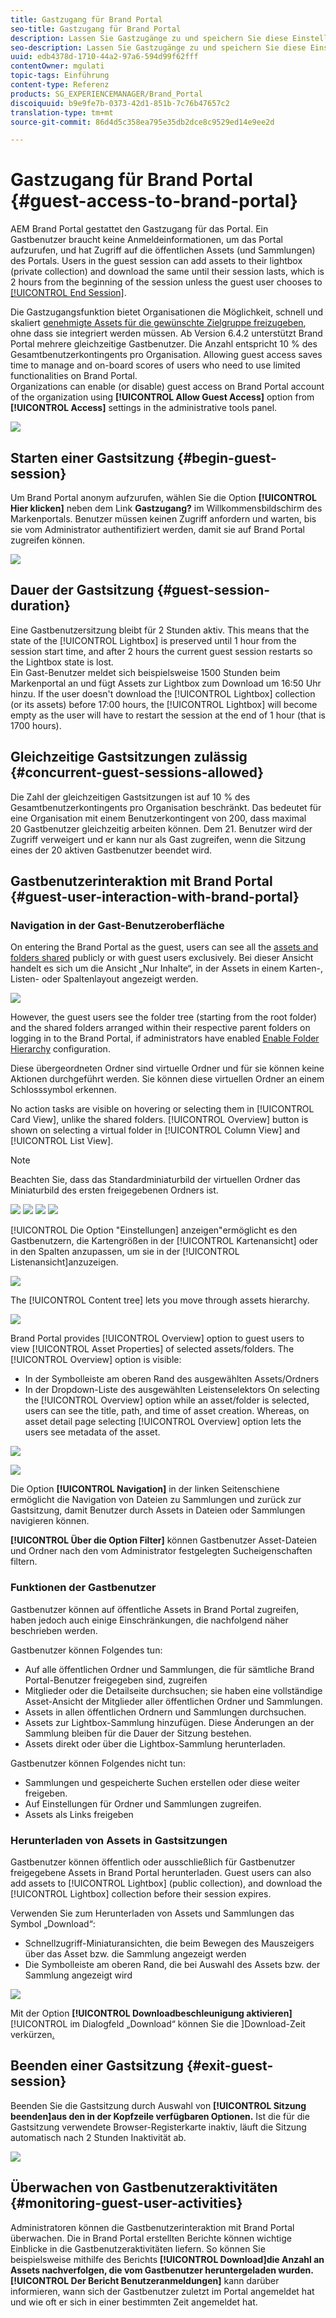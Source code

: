 ```yaml
---
title: Gastzugang für Brand Portal
seo-title: Gastzugang für Brand Portal
description: Lassen Sie Gastzugänge zu und speichern Sie diese Einstellung, um zahlreiche Benutzer zu integrieren, die nicht authentifiziert werden müssen.
seo-description: Lassen Sie Gastzugänge zu und speichern Sie diese Einstellung, um zahlreiche Benutzer zu integrieren, die nicht authentifiziert werden müssen.
uuid: edb4378d-1710-44a2-97a6-594d99f62fff
contentOwner: mgulati
topic-tags: Einführung
content-type: Referenz
products: SG_EXPERIENCEMANAGER/Brand_Portal
discoiquuid: b9e9fe7b-0373-42d1-851b-7c76b47657c2
translation-type: tm+mt
source-git-commit: 86d4d5c358ea795e35db2dce8c9529ed14e9ee2d

---
```



# Gastzugang für Brand Portal {#guest-access-to-brand-portal}

AEM Brand Portal gestattet den Gastzugang für das Portal. Ein Gastbenutzer braucht keine Anmeldeinformationen, um das Portal aufzurufen, und hat Zugriff auf die öffentlichen Assets (und Sammlungen) des Portals. Users in the guest session can add assets to their lightbox (private collection) and download the same until their session lasts, which is 2 hours from the beginning of the session unless the guest user chooses to [[!UICONTROL End Session]](#exit-guest-session).

Die Gastzugangsfunktion bietet Organisationen die Möglichkeit, schnell und skaliert [genehmigte Assets für die gewünschte Zielgruppe freizugeben](../using/brand-portal-sharing-folders.md#how-to-share-folders), ohne dass sie integriert werden müssen. Ab Version 6.4.2 unterstützt Brand Portal mehrere gleichzeitige Gastbenutzer. Die Anzahl entspricht 10 % des Gesamtbenutzerkontingents pro Organisation. Allowing guest access saves time to manage and on-board scores of users who need to use limited functionalities on Brand Portal.\
Organizations can enable (or disable) guest access on Brand Portal account of the organization using **[!UICONTROL Allow Guest Access]** option from **[!UICONTROL Access]** settings in the administrative tools panel.

<!--
Comment Type: annotation
Last Modified By: mgulati
Last Modified Date: 2018-08-17T10:42:59.879-0400
Removed the first para: "AEM Assets Brand Portal allows public users to enter the portal anonymously and have restricted access to the allowed public resources as guests. Organization users with guest role need not seek access and authentication from administrators."
-->

![](assets/enable-guest-access.png)

## Starten einer Gastsitzung {#begin-guest-session}

Um Brand Portal anonym aufzurufen, wählen Sie die Option **[!UICONTROL Hier klicken]** neben dem Link **Gastzugang?** im Willkommensbildschirm des Markenportals. Benutzer müssen keinen Zugriff anfordern und warten, bis sie vom Administrator authentifiziert werden, damit sie auf Brand Portal zugreifen können.

![](assets/bp-login-screen.png)

## Dauer der Gastsitzung {#guest-session-duration}

Eine Gastbenutzersitzung bleibt für 2 Stunden aktiv. This means that the state of the [!UICONTROL Lightbox] is preserved until 1 hour from the session start time, and after 2 hours the current guest session restarts so the Lightbox state is lost.\
Ein Gast-Benutzer meldet sich beispielsweise 1500 Stunden beim Markenportal an und fügt Assets zur Lightbox zum Download um 16:50 Uhr hinzu. If the user doesn't download the [!UICONTROL Lightbox] collection (or its assets) before 17:00 hours, the [!UICONTROL Lightbox] will become empty as the user will have to restart the session at the end of 1 hour (that is 1700 hours).

## Gleichzeitige Gastsitzungen zulässig {#concurrent-guest-sessions-allowed}

Die Zahl der gleichzeitigen Gastsitzungen ist auf 10 % des Gesamtbenutzerkontingents pro Organisation beschränkt. Das bedeutet für eine Organisation mit einem Benutzerkontingent von 200, dass maximal 20 Gastbenutzer gleichzeitig arbeiten können. Dem 21. Benutzer wird der Zugriff verweigert und er kann nur als Gast zugreifen, wenn die Sitzung eines der 20 aktiven Gastbenutzer beendet wird.

## Gastbenutzerinteraktion mit Brand Portal {#guest-user-interaction-with-brand-portal}

### Navigation in der Gast-Benutzeroberfläche

On entering the Brand Portal as the guest, users can see all the [assets and folders shared](../using/brand-portal-sharing-folders.md#sharefolders) publicly or with guest users exclusively. Bei dieser Ansicht handelt es sich um die Ansicht „Nur Inhalte“, in der Assets in einem Karten-, Listen- oder Spaltenlayout angezeigt werden.

![](assets/disabled-folder-hierarchy1.png)

However, the guest users see the folder tree (starting from the root folder) and the shared folders arranged within their respective parent folders on logging in to the Brand Portal, if administrators have enabled [Enable Folder Hierarchy](../using/brand-portal-general-configuration.md#main-pars-header-1621071021) configuration.

Diese übergeordneten Ordner sind virtuelle Ordner und für sie können keine Aktionen durchgeführt werden. Sie können diese virtuellen Ordner an einem Schlosssymbol erkennen.

No action tasks are visible on hovering or selecting them in [!UICONTROL Card View], unlike the shared folders. [!UICONTROL Overview] button is shown on selecting a virtual folder in [!UICONTROL Column View] and [!UICONTROL List View].

>[!NOTE]
>
>Beachten Sie, dass das Standardminiaturbild der virtuellen Ordner das Miniaturbild des ersten freigegebenen Ordners ist.

![](assets/enabled-hierarchy1.png) ![](assets/hierarchy1-nonadmin.png) ![](assets/hierarchy-nonadmin.png) ![](assets/hierarchy2-nonadmin.png)

[!UICONTROL Die Option "Einstellungen] anzeigen"ermöglicht es den Gastbenutzern, die Kartengrößen in der [!UICONTROL Kartenansicht] oder in den Spalten anzupassen, um sie in der [!UICONTROL Listenansicht]anzuzeigen.

![](assets/nav-guest-user.png)

The [!UICONTROL Content tree] lets you move through assets hierarchy.

![](assets/guest-login-ui.png)

Brand Portal provides [!UICONTROL Overview] option to guest users to view [!UICONTROL Asset Properties] of selected assets/folders. The [!UICONTROL Overview] option is visible:

* In der Symbolleiste am oberen Rand des ausgewählten Assets/Ordners
* In der Dropdown-Liste des ausgewählten Leistenselektors
On selecting the [!UICONTROL Overview] option while an asset/folder is selected, users can see the title, path, and time of asset creation. Whereas, on asset detail page selecting [!UICONTROL Overview] option lets the users see metadata of the asset.

![](assets/overview-option-1.png)

![](assets/overview-rail-selector-1.png)<br />

Die Option **[!UICONTROL Navigation]** in der linken Seitenschiene ermöglicht die Navigation von Dateien zu Sammlungen und zurück zur Gastsitzung, damit Benutzer durch Assets in Dateien oder Sammlungen navigieren können.

**[!UICONTROL Über die Option Filter]** können Gastbenutzer Asset-Dateien und Ordner nach den vom Administrator festgelegten Sucheigenschaften filtern.

### Funktionen der Gastbenutzer

Gastbenutzer können auf öffentliche Assets in Brand Portal zugreifen, haben jedoch auch einige Einschränkungen, die nachfolgend näher beschrieben werden.

Gastbenutzer können Folgendes tun:

* Auf alle öffentlichen Ordner und Sammlungen, die für sämtliche Brand Portal-Benutzer freigegeben sind, zugreifen
* Mitglieder oder die Detailseite durchsuchen; sie haben eine vollständige Asset-Ansicht der Mitglieder aller öffentlichen Ordner und Sammlungen.
* Assets in allen öffentlichen Ordnern und Sammlungen durchsuchen.
* Assets zur Lightbox-Sammlung hinzufügen. Diese Änderungen an der Sammlung bleiben für die Dauer der Sitzung bestehen.
* Assets direkt oder über die Lightbox-Sammlung herunterladen.

Gastbenutzer können Folgendes nicht tun:

* Sammlungen und gespeicherte Suchen erstellen oder diese weiter freigeben.
* Auf Einstellungen für Ordner und Sammlungen zugreifen.
* Assets als Links freigeben

### Herunterladen von Assets in Gastsitzungen

Gastbenutzer können öffentlich oder ausschließlich für Gastbenutzer freigegebene Assets in Brand Portal herunterladen. Guest users can also add assets to [!UICONTROL Lightbox] (public collection), and download the [!UICONTROL Lightbox] collection before their session expires.

Verwenden Sie zum Herunterladen von Assets und Sammlungen das Symbol „Download“:

* Schnellzugriff-Miniaturansichten, die beim Bewegen des Mauszeigers über das Asset bzw. die Sammlung angezeigt werden
* Die Symbolleiste am oberen Rand, die bei Auswahl des Assets bzw. der Sammlung angezeigt wird

![](assets/download-on-guest.png)

Mit der Option **[!UICONTROL Downloadbeschleunigung aktivieren]**[!UICONTROL  im Dialogfeld „Download“ können Sie die ]Download-Zeit verkürzen[.](../using/accelerated-download.md)

## Beenden einer Gastsitzung {#exit-guest-session}

Beenden Sie die Gastsitzung durch Auswahl von **[!UICONTROL Sitzung beenden]aus den in der Kopfzeile verfügbaren Optionen.** Ist die für die Gastsitzung verwendete Browser-Registerkarte inaktiv, läuft die Sitzung automatisch nach 2 Stunden Inaktivität ab.

![](assets/end-guest-session.png)

## Überwachen von Gastbenutzeraktivitäten {#monitoring-guest-user-activities}

Administratoren können die Gastbenutzerinteraktion mit Brand Portal überwachen. Die in Brand Portal erstellten Berichte können wichtige Einblicke in die Gastbenutzeraktivitäten liefern. So können Sie beispielsweise mithilfe des Berichts **[!UICONTROL Download]die Anzahl an Assets nachverfolgen, die vom Gastbenutzer heruntergeladen wurden.** **[!UICONTROL Der Bericht Benutzeranmeldungen]** kann darüber informieren, wann sich der Gastbenutzer zuletzt im Portal angemeldet hat und wie oft er sich in einer bestimmten Zeit angemeldet hat.
